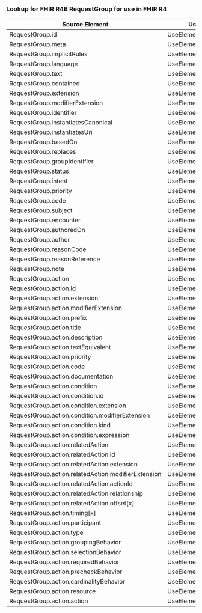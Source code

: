 ### Lookup for FHIR R4B RequestGroup for use in FHIR R4

| Source Element | Usage | Target |
| -------------- | ----- | ------ |
| RequestGroup.id | UseElementRenamed | RequestGroup.id |
| RequestGroup.meta | UseElementRenamed | RequestGroup.meta |
| RequestGroup.implicitRules | UseElementRenamed | RequestGroup.implicitRules |
| RequestGroup.language | UseElementRenamed | RequestGroup.language |
| RequestGroup.text | UseElementRenamed | RequestGroup.text |
| RequestGroup.contained | UseElementRenamed | RequestGroup.contained |
| RequestGroup.extension | UseElementRenamed | RequestGroup.extension |
| RequestGroup.modifierExtension | UseElementRenamed | RequestGroup.modifierExtension |
| RequestGroup.identifier | UseElementRenamed | RequestGroup.identifier |
| RequestGroup.instantiatesCanonical | UseElementRenamed | RequestGroup.instantiatesCanonical |
| RequestGroup.instantiatesUri | UseElementRenamed | RequestGroup.instantiatesUri |
| RequestGroup.basedOn | UseElementRenamed | RequestGroup.basedOn |
| RequestGroup.replaces | UseElementRenamed | RequestGroup.replaces |
| RequestGroup.groupIdentifier | UseElementRenamed | RequestGroup.groupIdentifier |
| RequestGroup.status | UseElementRenamed | RequestGroup.status |
| RequestGroup.intent | UseElementRenamed | RequestGroup.intent |
| RequestGroup.priority | UseElementRenamed | RequestGroup.priority |
| RequestGroup.code | UseElementRenamed | RequestGroup.code |
| RequestGroup.subject | UseElementRenamed | RequestGroup.subject |
| RequestGroup.encounter | UseElementRenamed | RequestGroup.encounter |
| RequestGroup.authoredOn | UseElementRenamed | RequestGroup.authoredOn |
| RequestGroup.author | UseElementRenamed | RequestGroup.author |
| RequestGroup.reasonCode | UseElementRenamed | RequestGroup.reasonCode |
| RequestGroup.reasonReference | UseElementRenamed | RequestGroup.reasonReference |
| RequestGroup.note | UseElementRenamed | RequestGroup.note |
| RequestGroup.action | UseElementRenamed | RequestGroup.action |
| RequestGroup.action.id | UseElementRenamed | RequestGroup.action.id |
| RequestGroup.action.extension | UseElementRenamed | RequestGroup.action.extension |
| RequestGroup.action.modifierExtension | UseElementRenamed | RequestGroup.action.modifierExtension |
| RequestGroup.action.prefix | UseElementRenamed | RequestGroup.action.prefix |
| RequestGroup.action.title | UseElementRenamed | RequestGroup.action.title |
| RequestGroup.action.description | UseElementRenamed | RequestGroup.action.description |
| RequestGroup.action.textEquivalent | UseElementRenamed | RequestGroup.action.textEquivalent |
| RequestGroup.action.priority | UseElementRenamed | RequestGroup.action.priority |
| RequestGroup.action.code | UseElementRenamed | RequestGroup.action.code |
| RequestGroup.action.documentation | UseElementRenamed | RequestGroup.action.documentation |
| RequestGroup.action.condition | UseElementRenamed | RequestGroup.action.condition |
| RequestGroup.action.condition.id | UseElementRenamed | RequestGroup.action.condition.id |
| RequestGroup.action.condition.extension | UseElementRenamed | RequestGroup.action.condition.extension |
| RequestGroup.action.condition.modifierExtension | UseElementRenamed | RequestGroup.action.condition.modifierExtension |
| RequestGroup.action.condition.kind | UseElementRenamed | RequestGroup.action.condition.kind |
| RequestGroup.action.condition.expression | UseElementRenamed | RequestGroup.action.condition.expression |
| RequestGroup.action.relatedAction | UseElementRenamed | RequestGroup.action.relatedAction |
| RequestGroup.action.relatedAction.id | UseElementRenamed | RequestGroup.action.relatedAction.id |
| RequestGroup.action.relatedAction.extension | UseElementRenamed | RequestGroup.action.relatedAction.extension |
| RequestGroup.action.relatedAction.modifierExtension | UseElementRenamed | RequestGroup.action.relatedAction.modifierExtension |
| RequestGroup.action.relatedAction.actionId | UseElementRenamed | RequestGroup.action.relatedAction.actionId |
| RequestGroup.action.relatedAction.relationship | UseElementRenamed | RequestGroup.action.relatedAction.relationship |
| RequestGroup.action.relatedAction.offset[x] | UseElementRenamed | RequestGroup.action.relatedAction.offset[x] |
| RequestGroup.action.timing[x] | UseElementRenamed | RequestGroup.action.timing[x] |
| RequestGroup.action.participant | UseElementRenamed | RequestGroup.action.participant |
| RequestGroup.action.type | UseElementRenamed | RequestGroup.action.type |
| RequestGroup.action.groupingBehavior | UseElementRenamed | RequestGroup.action.groupingBehavior |
| RequestGroup.action.selectionBehavior | UseElementRenamed | RequestGroup.action.selectionBehavior |
| RequestGroup.action.requiredBehavior | UseElementRenamed | RequestGroup.action.requiredBehavior |
| RequestGroup.action.precheckBehavior | UseElementRenamed | RequestGroup.action.precheckBehavior |
| RequestGroup.action.cardinalityBehavior | UseElementRenamed | RequestGroup.action.cardinalityBehavior |
| RequestGroup.action.resource | UseElementRenamed | RequestGroup.action.resource |
| RequestGroup.action.action | UseElementRenamed | RequestGroup.action.action |
